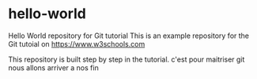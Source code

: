 # hello-world
Hello World repository for Git tutorial
This is an example repository for the Git tutoial on https://www.w3schools.com

This repository is built step by step in the tutorial.
c'est pour maitriser git
nous allons arriver a nos fin 

